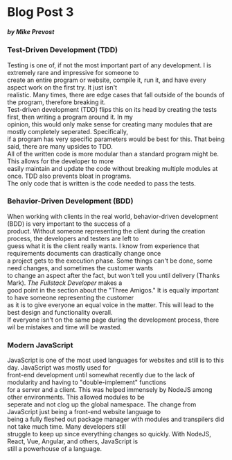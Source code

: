 # Blog Post 3  
##### by Mike Prevost  
  
### Test-Driven Development (TDD)  
Testing is one of, if not the most important part of any development. I is extremely rare and impressive for someone to  
create an entire program or website, compile it, run it, and have every aspect work on the first try. It just isn't  
realistic. Many times, there are edge cases that fall outside of the bounds of the program, therefore breaking it.  
Test-driven development (TDD) flips this on its head by creating the tests first, then writing a program around it. In my  
opinion, this would only make sense for creating many modules that are mostly completely seperated. Specifically,  
if a program has very specific parameters would be best for this. That being said, there are many upsides to TDD.  
All of the written code is more modular than a standard program might be. This allows for the developer to more  
easily maintain and update the code without breaking multiple modules at once. TDD also prevents bloat in programs.  
The only code that is written is the code needed to pass the tests.  
  
### Behavior-Driven Development (BDD)  
When working with clients in the real world, behavior-driven development (BDD) is very important to the success of a  
product. Without someone representing the client during the creation process, the developers and testers are left to  
guess what it is the client really wants. I know from experience that requirements documents can drastically change once  
a project gets to the execution phase. Some things can't be done, some need changes, and sometimes the customer wants  
to change an aspect after the fact, but won't tell you until delivery (Thanks Mark). *The Fullstack Developer* makes a  
good point in the section about the "Three Amigos." It is equally important to have someone representing the customer  
as it is to give everyone an equal voice in the matter. This will lead to the best design and functionality overall.  
If everyone isn't on the same page during the development process, there wil be mistakes and time will be wasted.  
  
### Modern JavaScript  
JavaScript is one of the most used languages for websites and still is to this day. JavaScript was mostly used for  
front-end development until somewhat recently due to the lack of modularity and having to "double-implement" functions  
for a server and a client. This was helped immensely by NodeJS among other environments. This allowed modules to be  
seperate and not clog up the global namespace. The change from JavaScript just being a front-end website language to  
being a fully fleshed out package manager with modules and transpilers did not take much time. Many developers still  
struggle to keep up since everything changes so quickly. With NodeJS, React, Vue, Angular, and others, JavaScript is  
still a powerhouse of a language.